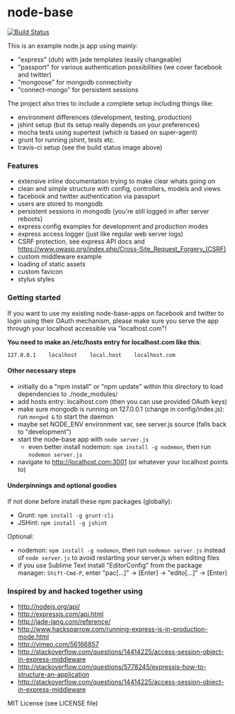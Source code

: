 node-base
=========

[![Build Status](https://travis-ci.org/rocco/node-base.png?branch=master)](https://travis-ci.org/rocco/node-base)

This is an example node.js app using mainly:

- "express" (duh) with jade templates (easily changeable)
- "passport" for various authentication possibilities (we cover facebook and twitter)
- "mongoose" for mongodb connectivity
- "connect-mongo" for persistent sessions

The project also tries to include a complete setup including things like:

- environment differences (development, testing, production)
- jshint setup (but its setup really depends on your preferences)
- mocha tests using supertest (which is based on super-agent)
- grunt for running jshint, tests etc.
- travis-ci setup (see the build status image above)

### Features

- extensive inline documentation trying to make clear whats going on
- clean and simple structure with config, controllers, models and views
- facebook and twitter authentication via passport
- users are stored to mongodb
- persistent sessions in mongodb (you're still logged in after server reboots)
- express config examples for development and production modes
- express access logger (just like regular web server logs)
- CSRF protection, see express API docs and https://www.owasp.org/index.php/Cross-Site_Request_Forgery_(CSRF)
- custom middleware example
- loading of static assets
- custom favicon
- stylus styles

### Getting started

If you want to use my existing node-base-apps on facebook and twitter to login using their OAuth mechanism, 
please make sure you serve the app through your localhost accessible via "localhost.com"!

**You need to make an /etc/hosts entry for localhost.com like this**:

    127.0.0.1    localhost    local.host    localhost.com

#### Other necessary steps

- initially do a "npm install" or "npm update" within this directory to load dependencies to ./node_modules/
- add hosts entry: localhost.com (then you can use provided OAuth keys)
- make sure mongodb is running on 127.0.0.1 (change in config/index.js): run `mongod &` to start the daemon
- maybe set NODE_ENV environment var, see server.js source (falls back to "development")
- start the node-base app with `node server.js`
	- even better install nodemon: `npm install -g nodemon`, then run `nodemon server.js`
- navigate to http://localhost.com:3001 (or whatever your localhost points to)

#### Underpinnings and optional goodies

If not done before install these npm packages (globally):

- Grunt: `npm install -g grunt-cli`
- JSHint: `npm install -g jshint`

Optional:

- nodemon: `npm install -g nodemon`, then run `nodemon server.js` instead of `node server.js` to avoid restarting your server.js when editing files
- if you use Sublime Text install "EditorConfig" from the package manager: `Shift-Cmd-P`, enter "pac[...]" -> [Enter]  ->  "edito[...]" -> [Enter]


### Inspired by and hacked together using

- http://nodejs.org/api/
- http://expressjs.com/api.html
- http://jade-lang.com/reference/
- http://www.hacksparrow.com/running-express-js-in-production-mode.html
- http://vimeo.com/56166857
- http://stackoverflow.com/questions/14414225/access-session-object-in-express-middleware
- http://stackoverflow.com/questions/5778245/expressjs-how-to-structure-an-application
- http://stackoverflow.com/questions/14414225/access-session-object-in-express-middleware

MIT License (see LICENSE file)
